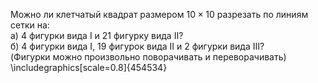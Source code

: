 Можно ли клетчатый квадрат размером $10\times10$ разрезать по линиям сетки на:
<br>
а) 4 фигурки вида I и 21 фигурку вида II?
<br>
б) 4 фигурки вида I, 19 фигурок вида II и 2 фигурки вида III?
<br>
(Фигурки можно произвольно поворачивать и переворачивать)
\includegraphics[scale=0.8]{454534}